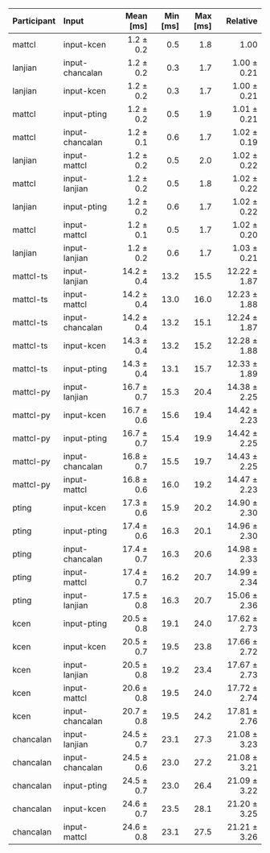 | Participant | Input | Mean [ms] | Min [ms] | Max [ms] | Relative |
|:---|:---|---:|---:|---:|---:|
| mattcl | input-kcen | 1.2 ± 0.2 | 0.5 | 1.8 | 1.00 |
| lanjian | input-chancalan | 1.2 ± 0.2 | 0.3 | 1.7 | 1.00 ± 0.21 |
| lanjian | input-kcen | 1.2 ± 0.2 | 0.3 | 1.7 | 1.00 ± 0.21 |
| mattcl | input-pting | 1.2 ± 0.2 | 0.5 | 1.9 | 1.01 ± 0.21 |
| mattcl | input-chancalan | 1.2 ± 0.1 | 0.6 | 1.7 | 1.02 ± 0.19 |
| lanjian | input-mattcl | 1.2 ± 0.2 | 0.5 | 2.0 | 1.02 ± 0.22 |
| mattcl | input-lanjian | 1.2 ± 0.2 | 0.5 | 1.8 | 1.02 ± 0.22 |
| lanjian | input-pting | 1.2 ± 0.2 | 0.6 | 1.7 | 1.02 ± 0.22 |
| mattcl | input-mattcl | 1.2 ± 0.1 | 0.5 | 1.7 | 1.02 ± 0.20 |
| lanjian | input-lanjian | 1.2 ± 0.2 | 0.6 | 1.7 | 1.03 ± 0.21 |
| mattcl-ts | input-lanjian | 14.2 ± 0.4 | 13.2 | 15.5 | 12.22 ± 1.87 |
| mattcl-ts | input-mattcl | 14.2 ± 0.4 | 13.0 | 16.0 | 12.23 ± 1.88 |
| mattcl-ts | input-chancalan | 14.2 ± 0.4 | 13.2 | 15.1 | 12.24 ± 1.87 |
| mattcl-ts | input-kcen | 14.3 ± 0.4 | 13.2 | 15.2 | 12.28 ± 1.88 |
| mattcl-ts | input-pting | 14.3 ± 0.4 | 13.1 | 15.7 | 12.33 ± 1.89 |
| mattcl-py | input-lanjian | 16.7 ± 0.7 | 15.3 | 20.4 | 14.38 ± 2.25 |
| mattcl-py | input-kcen | 16.7 ± 0.6 | 15.6 | 19.4 | 14.42 ± 2.23 |
| mattcl-py | input-pting | 16.7 ± 0.7 | 15.4 | 19.9 | 14.42 ± 2.25 |
| mattcl-py | input-chancalan | 16.8 ± 0.7 | 15.5 | 19.7 | 14.43 ± 2.25 |
| mattcl-py | input-mattcl | 16.8 ± 0.6 | 16.0 | 19.2 | 14.47 ± 2.23 |
| pting | input-kcen | 17.3 ± 0.6 | 15.9 | 20.2 | 14.90 ± 2.30 |
| pting | input-pting | 17.4 ± 0.6 | 16.3 | 20.1 | 14.96 ± 2.30 |
| pting | input-chancalan | 17.4 ± 0.7 | 16.3 | 20.6 | 14.98 ± 2.33 |
| pting | input-mattcl | 17.4 ± 0.7 | 16.2 | 20.7 | 14.99 ± 2.34 |
| pting | input-lanjian | 17.5 ± 0.8 | 16.3 | 20.7 | 15.06 ± 2.36 |
| kcen | input-pting | 20.5 ± 0.8 | 19.1 | 24.0 | 17.62 ± 2.73 |
| kcen | input-kcen | 20.5 ± 0.7 | 19.5 | 23.8 | 17.66 ± 2.72 |
| kcen | input-lanjian | 20.5 ± 0.8 | 19.2 | 23.4 | 17.67 ± 2.73 |
| kcen | input-mattcl | 20.6 ± 0.8 | 19.5 | 24.0 | 17.72 ± 2.74 |
| kcen | input-chancalan | 20.7 ± 0.8 | 19.5 | 24.2 | 17.81 ± 2.76 |
| chancalan | input-lanjian | 24.5 ± 0.7 | 23.1 | 27.3 | 21.08 ± 3.23 |
| chancalan | input-chancalan | 24.5 ± 0.6 | 23.0 | 27.2 | 21.08 ± 3.21 |
| chancalan | input-pting | 24.5 ± 0.7 | 23.0 | 26.4 | 21.09 ± 3.22 |
| chancalan | input-kcen | 24.6 ± 0.7 | 23.5 | 28.1 | 21.20 ± 3.25 |
| chancalan | input-mattcl | 24.6 ± 0.8 | 23.1 | 27.5 | 21.21 ± 3.26 |
